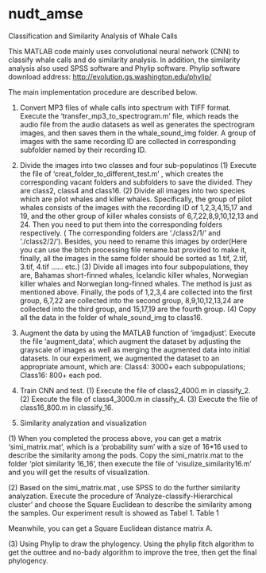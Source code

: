 # nudt_amse

Classification and Similarity Analysis of Whale Calls

This MATLAB code mainly uses convolutional neural network (CNN) to classify whale calls and do similarity analysis. In addition, the similarity analysis also used SPSS software and Phylip software.
Phylip software download address: http://evolution.gs.washington.edu/phylip/

The main implementation procedure are described below.
1.	Convert MP3 files of whale calls into spectrum with TIFF format.
	Execute the ‘transfer_mp3_to_spectrogram.m’ file, which reads the audio file from the audio datasets as well as generates the spectrogram images, and then saves them in the whale_sound_img folder. A group of images with the same recording ID are collected in corresponding subfolder named by their recording ID. 

2.	Divide the images into two classes and four sub-populatinos
(1)	Execute the file of ‘creat_folder_to_different_test.m’ , which creates the corresponding vacant folders and subfolders to save the divided. They are class2, class4 and class16.
(2)	Divide all images into two species which are pilot whales and killer whales. Specifically, the group of pilot whales consists of the images with the recording ID of 1,2,3,4,15,17 and 19, and the other group of killer whales consists of 6,7,22,8,9,10,12,13 and 24. Then you need to put them into the corresponding folders respectively. ( The corresponding folders are ‘./class2/1/’ and ‘./class2/2/’). Besides, you need to rename this images by order(Here you can use the bitch processing file rename.bat provided to make it, finally, all the images in the same folder should be sorted as 1.tif, 2.tif, 3.tif, 4.tif …… etc.)
(3)	Divide all images into four subpopulations, they are, Bahamas short-finned whales, Icelandic killer whales, Norwegian killer whales and Norwegian long-finned whales. The method is just as mentioned above. Finally, the pods of 1,2,3,4 are collected into the first group, 6,7,22 are collected into the second group, 8,9,10,12,13,24 are collected into the third group, and 15,17,19 are the fourth group.
(4)	Copy all the data in the folder of whale_sound_img to class16.

3.	Augment the data by using the MATLAB function of ‘imgadjust’.
	Execute the file ‘augment_data’, which augment the dataset by adjusting the grayscale of images as well as merging the augmented data into initial datasets.
	In our experiment, we augmented the dataset to an appropriate amount, which are:
	Class4: 3000+ each subpopulations;
	Class16: 800+ each pod.
  
4.	Train CNN and test.
(1)	Execute the file of class2_4000.m in classify_2.
(2)	Execute the file of class4_3000.m in classify_4.
(3)	Execute the file of class16_800.m in classify_16.

5.	Similarity analyzation and visualization

(1)	When you completed the process above, you can get a matrix ‘simi_matrix.mat’, which is a ‘probability sum’ with a size of 16*16 used to describe the similarity among the pods.
Copy the simi_matrix.mat to the folder ‘plot similarity 16_16’, then execute the file of ‘visulize_similarity16.m’ and you will get the results of visualization.

(2)	Based on the simi_matrix.mat , use SPSS to do the further similarity analyzation.
Execute the procedure of ‘Analyze-classify-Hierarchical cluster’ and choose the Square Euclidean to describe the similarity among the samples. Our experiment result is showed as Tabel 1.
Table 1
 
Meanwhile, you can get a Square Euclidean distance matrix A.

(3) Using Phylip to draw the phylogency.
	Using the phylip fitch algorithm to get the outtree and no-bady algorithm to improve the tree, then get the final phylogency.
